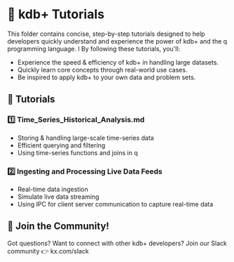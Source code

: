 # 🚀 kdb+ Tutorials

This folder contains concise, step-by-step tutorials designed to help  developers quickly understand and experience the power of kdb+ and the q programming language.
l
By following these tutorials, you'll:
- Experience the speed & efficiency of kdb+ in handling large datasets.
- Quickly learn core concepts through real-world use cases.
- Be inspired to apply kdb+ to your own data and problem sets.

## 📖 Tutorials
### 1️⃣ Time_Series_Historical_Analysis.md
- Storing & handling large-scale time-series data
- Efficient querying and filtering
- Using time-series functions and joins in q

### 2️⃣ Ingesting and Processing Live Data Feeds 
- Real-time data ingestion 
- Simulate live data streaming
- Using IPC for client server communication to capture real-time data

## 🤝 Join the Community!
Got questions? Want to connect with other kdb+ developers?
Join our Slack community 👉 kx.com/slack
